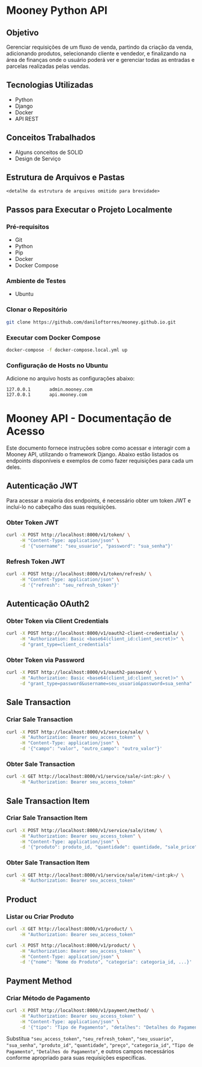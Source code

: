 # Mooney Python API

## Objetivo

Gerenciar requisições de um fluxo de venda, partindo da criação da venda, adicionando produtos, selecionando cliente e vendedor, e finalizando na área de finanças onde o usuário poderá ver e gerenciar todas as entradas e parcelas realizadas pelas vendas.

## Tecnologias Utilizadas

- Python
- Django
- Docker
- API REST

## Conceitos Trabalhados

- Alguns conceitos de SOLID
- Design de Serviço

## Estrutura de Arquivos e Pastas

```
<detalhe da estrutura de arquivos omitido para brevidade>
```

## Passos para Executar o Projeto Localmente

### Pré-requisitos

- Git
- Python
- Pip
- Docker
- Docker Compose

### Ambiente de Testes

- Ubuntu

### Clonar o Repositório

```bash
git clone https://github.com/daniloftorres/mooney.github.io.git
```

### Executar com Docker Compose

```bash
docker-compose -f docker-compose.local.yml up
```

### Configuração de Hosts no Ubuntu

Adicione no arquivo hosts as configurações abaixo:

```
127.0.0.1       admin.mooney.com
127.0.0.1       api.mooney.com
```

# Mooney API - Documentação de Acesso

Este documento fornece instruções sobre como acessar e interagir com a Mooney API, utilizando o framework Django. Abaixo estão listados os endpoints disponíveis e exemplos de como fazer requisições para cada um deles.

## Autenticação JWT

Para acessar a maioria dos endpoints, é necessário obter um token JWT e incluí-lo no cabeçalho das suas requisições.

### Obter Token JWT

```bash
curl -X POST http://localhost:8000/v1/token/ \
     -H "Content-Type: application/json" \
     -d '{"username": "seu_usuario", "password": "sua_senha"}'
```

### Refresh Token JWT

```bash
curl -X POST http://localhost:8000/v1/token/refresh/ \
     -H "Content-Type: application/json" \
     -d '{"refresh": "seu_refresh_token"}'
```

## Autenticação OAuth2

### Obter Token via Client Credentials

```bash
curl -X POST http://localhost:8000/v1/oauth2-client-credentials/ \
     -H "Authorization: Basic <base64(client_id:client_secret)>" \
     -d "grant_type=client_credentials"
```

### Obter Token via Password

```bash
curl -X POST http://localhost:8000/v1/oauth2-password/ \
     -H "Authorization: Basic <base64(client_id:client_secret)>" \
     -d "grant_type=password&username=seu_usuario&password=sua_senha"
```

## Sale Transaction

### Criar Sale Transaction

```bash
curl -X POST http://localhost:8000/v1/service/sale/ \
     -H "Authorization: Bearer seu_access_token" \
     -H "Content-Type: application/json" \
     -d '{"campo": "valor", "outro_campo": "outro_valor"}'
```

### Obter Sale Transaction

```bash
curl -X GET http://localhost:8000/v1/service/sale/<int:pk>/ \
     -H "Authorization: Bearer seu_access_token"
```

## Sale Transaction Item

### Criar Sale Transaction Item

```bash
curl -X POST http://localhost:8000/v1/service/sale/item/ \
     -H "Authorization: Bearer seu_access_token" \
     -H "Content-Type: application/json" \
     -d '{"produto": produto_id, "quantidade": quantidade, "sale_price": preço}'
```

### Obter Sale Transaction Item

```bash
curl -X GET http://localhost:8000/v1/service/sale/item/<int:pk>/ \
     -H "Authorization: Bearer seu_access_token"
```

## Product

### Listar ou Criar Produto

```bash
curl -X GET http://localhost:8000/v1/product/ \
     -H "Authorization: Bearer seu_access_token"
```

```bash
curl -X POST http://localhost:8000/v1/product/ \
     -H "Authorization: Bearer seu_access_token" \
     -H "Content-Type: application/json" \
     -d '{"nome": "Nome do Produto", "categoria": categoria_id, ...}'
```

## Payment Method

### Criar Método de Pagamento

```bash
curl -X POST http://localhost:8000/v1/payment/method/ \
     -H "Authorization: Bearer seu_access_token" \
     -H "Content-Type: application/json" \
     -d '{"tipo": "Tipo de Pagamento", "detalhes": "Detalhes do Pagamento"}'
```

Substitua `"seu_access_token"`, `"seu_refresh_token"`, `"seu_usuario"`, `"sua_senha"`, `"produto_id"`, `"quantidade"`, `"preço"`, `"categoria_id"`, `"Tipo de Pagamento"`, `"Detalhes do Pagamento"`, e outros campos necessários conforme apropriado para suas requisições específicas.

